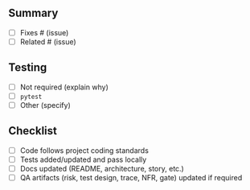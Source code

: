 ## Summary
- [ ] Fixes # (issue)
- [ ] Related # (issue)

<!-- Provide a short description of the change and its motivation. -->

## Testing
- [ ] Not required (explain why)
- [ ] `pytest`
- [ ] Other (specify)

## Checklist
- [ ] Code follows project coding standards
- [ ] Tests added/updated and pass locally
- [ ] Docs updated (README, architecture, story, etc.)
- [ ] QA artifacts (risk, test design, trace, NFR, gate) updated if required
